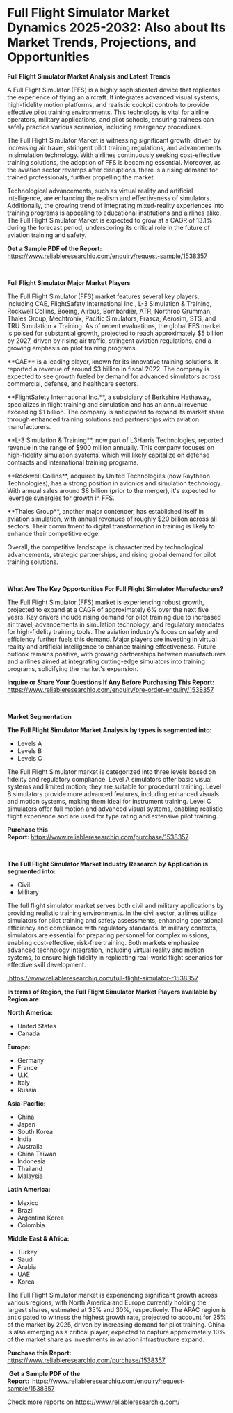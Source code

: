<p><h1>Full Flight Simulator Market Dynamics 2025-2032: Also about Its Market Trends, Projections, and Opportunities</h1></p><p><strong>Full Flight Simulator Market Analysis and Latest Trends</strong></p>
<p><p>A Full Flight Simulator (FFS) is a highly sophisticated device that replicates the experience of flying an aircraft. It integrates advanced visual systems, high-fidelity motion platforms, and realistic cockpit controls to provide effective pilot training environments. This technology is vital for airline operators, military applications, and pilot schools, ensuring trainees can safely practice various scenarios, including emergency procedures.</p><p>The Full Flight Simulator Market is witnessing significant growth, driven by increasing air travel, stringent pilot training regulations, and advancements in simulation technology. With airlines continuously seeking cost-effective training solutions, the adoption of FFS is becoming essential. Moreover, as the aviation sector revamps after disruptions, there is a rising demand for trained professionals, further propelling the market.</p><p>Technological advancements, such as virtual reality and artificial intelligence, are enhancing the realism and effectiveness of simulators. Additionally, the growing trend of integrating mixed-reality experiences into training programs is appealing to educational institutions and airlines alike. The Full Flight Simulator Market is expected to grow at a CAGR of 13.1% during the forecast period, underscoring its critical role in the future of aviation training and safety.</p></p>
<p><strong>Get a Sample PDF of the Report:&nbsp;</strong> <a href="https://www.reliableresearchiq.com/enquiry/request-sample/1538357?utm_campaign=2188&utm_medium=2&utm_source=Github&utm_content=ia&utm_term=19022025&utm_id=full-flight-simulator">https://www.reliableresearchiq.com/enquiry/request-sample/1538357</a></p>
<p>&nbsp;</p>
<p><strong>Full Flight Simulator Major Market Players</strong></p>
<p><p>The Full Flight Simulator (FFS) market features several key players, including CAE, FlightSafety International Inc., L-3 Simulation & Training, Rockwell Collins, Boeing, Airbus, Bombardier, ATR, Northrop Grumman, Thales Group, Mechtronix, Pacific Simulators, Frasca, Aerosim, STS, and TRU Simulation + Training. As of recent evaluations, the global FFS market is poised for substantial growth, projected to reach approximately $5 billion by 2027, driven by rising air traffic, stringent aviation regulations, and a growing emphasis on pilot training programs.</p><p>**CAE** is a leading player, known for its innovative training solutions. It reported a revenue of around $3 billion in fiscal 2022. The company is expected to see growth fueled by demand for advanced simulators across commercial, defense, and healthcare sectors. </p><p>**FlightSafety International Inc.**, a subsidiary of Berkshire Hathaway, specializes in flight training and simulation and has an annual revenue exceeding $1 billion. The company is anticipated to expand its market share through enhanced training solutions and partnerships with aviation manufacturers.</p><p>**L-3 Simulation & Training**, now part of L3Harris Technologies, reported revenue in the range of $900 million annually. This company focuses on high-fidelity simulation systems, which will likely capitalize on defense contracts and international training programs.</p><p>**Rockwell Collins**, acquired by United Technologies (now Raytheon Technologies), has a strong position in avionics and simulation technology. With annual sales around $8 billion (prior to the merger), it's expected to leverage synergies for growth in FFS.</p><p>**Thales Group**, another major contender, has established itself in aviation simulation, with annual revenues of roughly $20 billion across all sectors. Their commitment to digital transformation in training is likely to enhance their competitive edge.</p><p>Overall, the competitive landscape is characterized by technological advancements, strategic partnerships, and rising global demand for pilot training solutions.</p></p>
<p>&nbsp;</p>
<p><strong>What Are The Key Opportunities For Full Flight Simulator Manufacturers?</strong></p>
<p><p>The Full Flight Simulator (FFS) market is experiencing robust growth, projected to expand at a CAGR of approximately 6% over the next five years. Key drivers include rising demand for pilot training due to increased air travel, advancements in simulation technology, and regulatory mandates for high-fidelity training tools. The aviation industry's focus on safety and efficiency further fuels this demand. Major players are investing in virtual reality and artificial intelligence to enhance training effectiveness. Future outlook remains positive, with growing partnerships between manufacturers and airlines aimed at integrating cutting-edge simulators into training programs, solidifying the market's expansion.</p></p>
<p><strong>Inquire or Share Your Questions If Any Before Purchasing This Report:</strong> <a href="https://www.reliableresearchiq.com/enquiry/pre-order-enquiry/1538357?utm_campaign=2188&utm_medium=2&utm_source=Github&utm_content=ia&utm_term=19022025&utm_id=full-flight-simulator">https://www.reliableresearchiq.com/enquiry/pre-order-enquiry/1538357</a></p>
<p>&nbsp;</p>
<p><strong>Market Segmentation</strong></p>
<p><strong>The Full Flight Simulator Market Analysis by types is segmented into:</strong></p>
<p><ul><li>Levels A</li><li>Levels B</li><li>Levels C</li></ul></p>
<p><p>The Full Flight Simulator market is categorized into three levels based on fidelity and regulatory compliance. Level A simulators offer basic visual systems and limited motion; they are suitable for procedural training. Level B simulators provide more advanced features, including enhanced visuals and motion systems, making them ideal for instrument training. Level C simulators offer full motion and advanced visual systems, enabling realistic flight experience and are used for type rating and extensive pilot training.</p></p>
<p><strong>Purchase this Report:&nbsp;</strong><a href="https://www.reliableresearchiq.com/purchase/1538357?utm_campaign=2188&utm_medium=2&utm_source=Github&utm_content=ia&utm_term=19022025&utm_id=full-flight-simulator">https://www.reliableresearchiq.com/purchase/1538357</a></p>
<p>&nbsp;</p>
<p><strong>The Full Flight Simulator Market Industry Research by Application is segmented into:</strong></p>
<p><ul><li>Civil</li><li>Military</li></ul></p>
<p><p>The full flight simulator market serves both civil and military applications by providing realistic training environments. In the civil sector, airlines utilize simulators for pilot training and safety assessments, enhancing operational efficiency and compliance with regulatory standards. In military contexts, simulators are essential for preparing personnel for complex missions, enabling cost-effective, risk-free training. Both markets emphasize advanced technology integration, including virtual reality and motion systems, to ensure high fidelity in replicating real-world flight scenarios for effective skill development.</p></p>
<p><a href="https://www.reliableresearchiq.com/full-flight-simulator-r1538357?utm_campaign=2188&utm_medium=2&utm_source=Github&utm_content=ia&utm_term=19022025&utm_id=full-flight-simulator">&nbsp;https://www.reliableresearchiq.com/full-flight-simulator-r1538357</a></p>
<p><strong>In terms of Region, the Full Flight Simulator Market Players available by Region are:</strong></p>
<p>
    <p> <strong> North America: </strong>
        <ul>
            <li>United States</li>
            <li>Canada</li>
        </ul>
        </p> 
    <p> <strong> Europe: </strong>
        <ul>
            <li>Germany</li>
            <li>France</li>
            <li>U.K.</li>
            <li>Italy</li>
            <li>Russia</li>
        </ul>
        </p> 
    <p> <strong> Asia-Pacific: </strong>
        <ul>
            <li>China</li>
            <li>Japan</li>
            <li>South Korea</li>
            <li>India</li>
            <li>Australia</li>
            <li>China Taiwan</li>
            <li>Indonesia</li>
            <li>Thailand</li>
            <li>Malaysia</li>
        </ul>
        </p> 
    <p> <strong> Latin America: </strong>
        <ul>
            <li>Mexico</li>
            <li>Brazil</li>
            <li>Argentina Korea</li>
            <li>Colombia</li>
        </ul>
        </p> 
    <p> <strong> Middle East & Africa: </strong>
        <ul>
            <li>Turkey</li>
            <li>Saudi</li>
            <li>Arabia</li>
            <li>UAE</li>
            <li>Korea</li>
        </ul>
    </p>
    </p>
<p><p>The Full Flight Simulator market is experiencing significant growth across various regions, with North America and Europe currently holding the largest shares, estimated at 35% and 30%, respectively. The APAC region is anticipated to witness the highest growth rate, projected to account for 25% of the market by 2025, driven by increasing demand for pilot training. China is also emerging as a critical player, expected to capture approximately 10% of the market share as investments in aviation infrastructure expand.</p></p>
<p><strong>Purchase this Report: </strong><a href="https://www.reliableresearchiq.com/purchase/1538357?utm_campaign=2188&utm_medium=2&utm_source=Github&utm_content=ia&utm_term=19022025&utm_id=full-flight-simulator">https://www.reliableresearchiq.com/purchase/1538357</a></p>
<p>&nbsp;<strong>Get a Sample PDF of the Report:&nbsp;&nbsp;</strong><a href="https://www.reliableresearchiq.com/enquiry/request-sample/1538357?utm_campaign=2188&utm_medium=2&utm_source=Github&utm_content=ia&utm_term=19022025&utm_id=full-flight-simulator">https://www.reliableresearchiq.com/enquiry/request-sample/1538357</a></p>
<p><strong></strong></p>
<p>Check more reports on <a href="https://www.reliableresearchiq.com/?utm_campaign=2188&utm_medium=2&utm_source=Github&utm_content=ia&utm_term=19022025&utm_id=full-flight-simulator">https://www.reliableresearchiq.com/</a></p>
